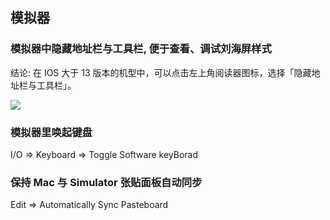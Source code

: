 ## 模拟器

### 模拟器中隐藏地址栏与工具栏, 便于查看、调试刘海屏样式

结论: 在 IOS 大于 13 版本的机型中，可以点击左上角阅读器图标，选择「隐藏地址栏与工具栏」。

![](http://with.muyunyun.cn/0d488254b20c9ffc2146367f1be7a43f.jpg)

### 模拟器里唤起键盘

I/O => Keyboard => Toggle Software keyBorad

### 保持 Mac 与 Simulator 张贴面板自动同步

Edit => Automatically Sync Pasteboard
